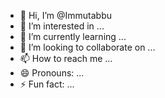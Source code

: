 - 👋 Hi, I’m @Immutabbu
- 👀 I’m interested in ...
- 🌱 I’m currently learning ...
- 💞️ I’m looking to collaborate on ...
- 📫 How to reach me ...
- 😄 Pronouns: ...
- ⚡ Fun fact: ...

<!---
Immutabbu/Immutabbu is a ✨ special ✨ repository because its `README.md` (this file) appears on your GitHub profile.
You can click the Preview link to take a look at your changes.
--->
